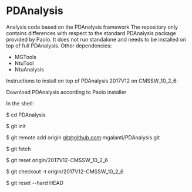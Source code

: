 # PDAnalysis
Analysis code based on the PDAnalysis framework
The repository only contains differences with respect to the standard PDAnalysis package provided by Paolo.
It does not run standalone and needs to be installed on top of full PDAnalysis.
Other dependencies:
- MGTools
- NtuTool
- NtuAnalysis

Instructions to install on top of PDAnalysis 2017V12 on CMSSW_10_2_6:

Download PDAnalysis according to Paolo installer

In the shell:

$ cd PDAnalysis

$ git init

$ git remote add origin git@github.com:mgalanti/PDAnalysis.git

$ git fetch

$ git reset origin/2017V12-CMSSW_10_2_6

$ git checkout -t origin/2017V12-CMSSW_10_2_6

$ git reset --hard HEAD
